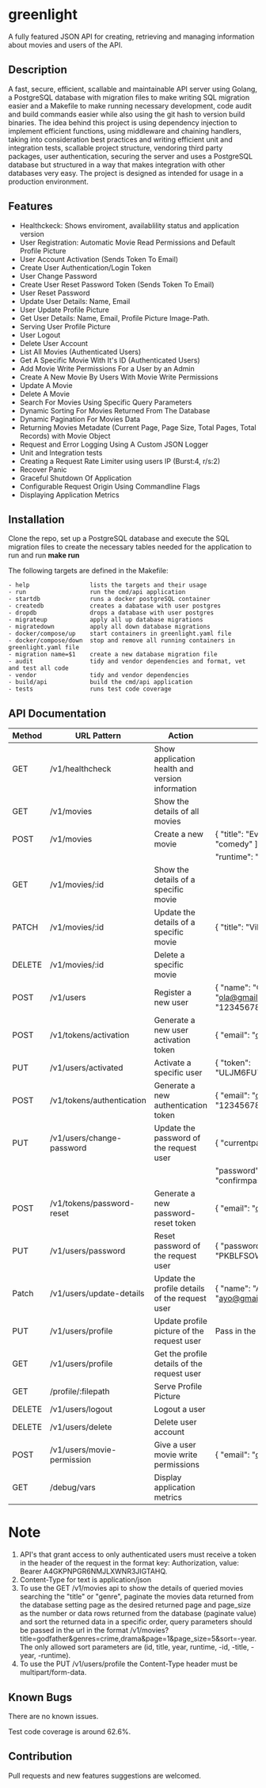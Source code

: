 # greenlight
A fully featured JSON API for creating, retrieving and managing information about movies and users of the API.

## Description
A fast, secure, efficient, scallable and maintainable API server using Golang, a PostgreSQL database with migration files to make writing SQL migration easier and a Makefile to make running necessary development, code audit and build commands easier while also using the git hash to version build binaries. The idea behind this project is using dependency injection to implement efficient functions, using middleware and chaining handlers, taking into consideration best practices and writing efficient unit and integration tests, scallable project structure, vendoring third party packages, user authentication, securing the server and uses a PostgreSQL database but structured in a way that makes integration with other databases very easy. The project is designed as intended for usage in a production environment.

## Features
* Healthckeck: Shows enviroment, availablility status and application version
* User Registration: Automatic Movie Read Permissions and Default Profile Picture
* User Account Activation (Sends Token To Email)
* Create User Authentication/Login Token
* User Change Password
* Create User Reset Password Token (Sends Token To Email)
* User Reset Password
* Update User Details: Name, Email
* User Update Profile Picture
* Get User Details: Name, Email, Profile Picture Image-Path.
* Serving User Profile Picture
* User Logout
* Delete User Account
* List All Movies (Authenticated Users)
* Get A Specific Movie With It's ID (Authenticated Users)
* Add Movie Write Permissions For a User by an Admin
* Create A New Movie By Users With Movie Write Permissions
* Update A Movie 
* Delete A Movie
* Search For Movies Using Specific Query Parameters
* Dynamic Sorting For Movies Returned From The Database
* Dynamic Pagination For Movies Data
* Returning Movies Metadate (Current Page, Page Size, Total Pages, Total Records) with Movie Object 
* Request and Error Logging Using A Custom JSON Logger
* Unit and Integration tests
* Creating a Request Rate Limiter using users IP (Burst:4, r/s:2)
* Recover Panic
* Graceful Shutdown Of Application
* Configurable Request Origin Using Commandline Flags
* Displaying Application Metrics

## Installation
Clone the repo, set up a PostgreSQL database and execute the SQL migration files to create the necessary tables needed for the application to run and run **make run**

The following targets are defined in the Makefile:
```
- help                 lists the targets and their usage
- run                  run the cmd/api application
- startdb              runs a docker postgreSQL container
- createdb             creates a dabatase with user postgres
- dropdb               drops a database with user postgres
- migrateup            apply all up database migrations 
- migratedown          apply all down database migrations
- docker/compose/up    start containers in greenlight.yaml file
- docker/compose/down  stop and remove all running containers in greenlight.yaml file
- migration name=$1    create a new database migration file
- audit                tidy and vendor dependencies and format, vet and test all code
- vendor               tidy and vendor dependencies
- build/api            build the cmd/api application
- tests                runs test code coverage
```

## API Documentation

| Method |   URL Pattern              |  Action                                         |  Usage                                                                |
|--------|----------------------------|-------------------------------------------------|-----------------------------------------------------------------------|
| GET    | /v1/healthcheck            | Show application health and version information |                                                                       |
| GET    | /v1/movies                 | Show the details of all movies                  |                                                                       |
| POST   | /v1/movies                 | Create a new movie                              | { "title": "Eve", "genres": [ "drama", "comedy" ],                    |
|        |                            |                                                 |   "runtime": "200 mins", "year": 2003 }                               |
| GET    | /v1/movies/:id             | Show the details of a specific movie            |                                                                       |
| PATCH  | /v1/movies/:id             | Update the details of a specific movie          | { "title": "Vikings", "year": 2005 }                                  |
| DELETE | /v1/movies/:id             | Delete a specific movie                         |                                                                       |
| POST   | /v1/users                  | Register a new user                             | { "name": "Ola", "email": "ola@gmail.com", "password": "1234567890" } |
| POST   | /v1/tokens/activation      | Generate a new user activation token            | { "email": "ola@gmail.com" }                                          |
| PUT    | /v1/users/activated        | Activate a specific user                        | { "token": "ULJM6FU7WWGUTV5GBPTPC7IHKM"}                              |
| POST   | /v1/tokens/authentication  | Generate a new authentication token             | { "email": "ola@gmail.com", "password": "1234567890" }                |
| PUT    | /v1/users/change-password  | Update the password of the request user         | { "currentpassword": "1234567890",                                    |
|        |                            |                                                 |   "password": "pa5555word", "confirmpassword": "pa5555word" }         |
| POST   | /v1/tokens/password-reset  | Generate a new password-reset token             | { "email": "ola@gmail.com" }                                          |
| PUT    | /v1/users/password         | Reset password of the request user              | { "password": "pa5555word", "token": "PKBLFSOWSCGT7PBUXRBTLSACXQ" }   |
| Patch  | /v1/users/update-details   | Update the profile details of the request user  | { "name": "Ayo", "email": "ayo@gmail.com" }                           |
| PUT    | /v1/users/profile          | Update profile picture of the request user      | Pass in the image                                                     |
| GET    | /v1/users/profile          | Get the profile details of the request user     |                                                                       |
| GET    | /profile/:filepath         | Serve Profile Picture                           |                                                                       |
| DELETE | /v1/users/logout           | Logout a user                                   |                                                                       |
| DELETE | /v1/users/delete           | Delete user account                             |                                                                       |
| POST   | /v1/users/movie-permission | Give a user movie write permissions             | { "email": "ola@gmail.com" }                                          |
| GET    | /debug/vars                | Display application metrics                     |                                                                       |

# Note
1. API's that grant access to only authenticated users must receive a token in the header of the request in the format key: Authorization, value: Bearer A4GKPNPGR6NMJLXWNR3JIGTAHQ.
2. Content-Type for text is application/json
2. To use the GET /v1/movies api to show the details of queried movies searching the "title" or "genre", paginate the movies data returned from the database setting page as the desired returned page and page_size as the number or data rows returned from the database (paginate value) and sort the returned data in a specific order, query parameters should be passed in the url in the format /v1/movies?title=godfather&genres=crime,drama&page=1&page_size=5&sort=-year. The only allowed sort parameters are (id, title, year, runtime, -id, -title, -year, -runtime).
3. To use the PUT /v1/users/profile the Content-Type header must be multipart/form-data.

## Known Bugs
There are no known issues.

Test code coverage is around 62.6%.

## Contribution
Pull requests and new features suggestions are welcomed.